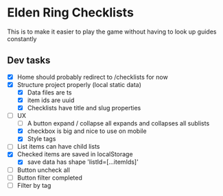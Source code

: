 # Elden Ring Checklists

This is to make it easier to play the game without having to look up guides constantly

## Dev tasks

- [x] Home should probably redirect to /checklists for now
- [x] Structure project properly (local static data)
  - [x] Data files are ts
  - [x] item ids are uuid
  - [x] Checklists have title and slug properties
- [ ] UX
  - [ ] A button expand / collapse all expands and collapses all sublists
  - [x] checkbox is big and nice to use on mobile
  - [x] Style tags
- [ ] List items can have child lists
- [x] Checked items are saved in localStorage
  - [x] save data has shape 'listId=[...itemIds]'
- [ ] Button uncheck all
- [ ] Button filter completed
- [ ] Filter by tag